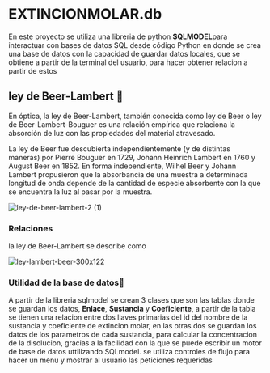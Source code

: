 # EXTINCIONMOLAR.db 
En este proyecto se utiliza una libreria de python **SQLMODEL**para interactuar con bases de datos SQL desde código Python
en donde se crea una base de datos con la capacidad de guardar datos locales, que se obtiene  a partir de la terminal del usuario, para hacer
obtener relacion a partir de estos 


## ley de Beer-Lambert 🚀
En óptica, la ley de Beer-Lambert, también conocida como ley de Beer o ley de Beer-Lambert-Bouguer es una relación empírica que relaciona la absorción de luz con las propiedades 
del material atravesado.

La ley de Beer fue descubierta independientemente (y de distintas maneras) por Pierre Bouguer en 1729, Johann Heinrich Lambert en 1760 y
August Beer en 1852. En forma independiente, Wilhel Beer y Johann Lambert propusieron que la absorbancia de una muestra a
determinada longitud de onda depende de la cantidad de especie absorbente con la que se encuentra la luz al pasar por la muestra.


![ley-de-beer-lambert-2 (1)](https://user-images.githubusercontent.com/90355422/203150291-d88d41d8-b5c4-4b80-9187-e7b357d1f3d9.jpg)


###  Relaciones 
la ley de Beer-Lambert se describe como 


![ley-lambert-beer-300x122](https://user-images.githubusercontent.com/90355422/203151054-3c95cdef-b3c9-43da-8510-ba3be6a0036a.png)




### Utilidad de la base de datos🔧

A partir de la libreria sqlmodel se crean 3 clases que son las tablas donde se guardan los datos, **Enlace**, **Sustancia** y **Coeficiente**, a partir de la tabla se tienen una relacion entre dos llaves primarias del id del nombre de la sustancia y coeficiente de extincion molar, en las otras dos se guardan los datos de los parametros de cada sustancia, para calcular  la concentracion de la disolucion, gracias a la facilidad con la que se puede escribir un motor de base de datos uttilizando SQLmodel.
se utiliza controles de flujo para hacer un menu y mostrar al usuario las peticiones requeridas


